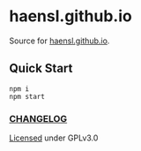 # haensl.github.io

Source for [haensl.github.io](https://haensl.github.io).

## Quick Start

```
npm i
npm start
```

### [CHANGELOG](CHANGELOG.md)

[Licensed](LICENSE) under GPLv3.0
